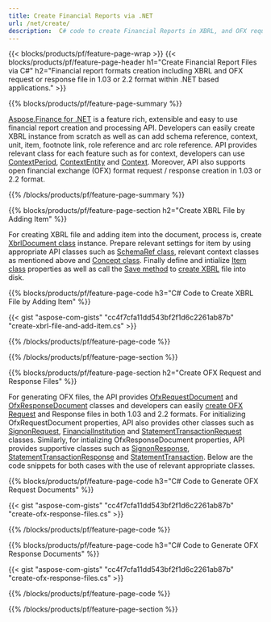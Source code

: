 ```yaml
---
title: Create Financial Reports via .NET
url: /net/create/
description:  C# code to create Financial Reports in XBRL, and OFX request or response files via .NET library.
---
```

{{< blocks/products/pf/feature-page-wrap >}}
{{< blocks/products/pf/feature-page-header h1="Create Financial Report Files via C#" h2="Financial report formats creation including XBRL and OFX request or response file in 1.03 or 2.2 format within .NET based applications." >}}

{{% blocks/products/pf/feature-page-summary %}}

[Aspose.Finance for .NET](https://products.aspose.com/finance/net/) is a feature rich, extensible and easy to use financial report creation and processing API. Developers can easily create XBRL instance from scratch as well as can add schema reference, context, unit, item, footnote link, role reference and 
arc role reference. API provides relevant class for each feature such as for context, developers can use [ContextPeriod](https://apireference.aspose.com/finance/net/aspose.finance.xbrl/contextperiod), [ContextEntity](https://apireference.aspose.com/finance/net/aspose.finance.xbrl/contextentity) and [Context](https://apireference.aspose.com/finance/net/aspose.finance.xbrl/context). 
Moreover, API also supports open financial exchange (OFX) format request / response creation in 1.03 or 2.2 format.

{{% /blocks/products/pf/feature-page-summary  %}}

{{% blocks/products/pf/feature-page-section  h2="Create XBRL File by Adding Item" %}}

For creating XBRL file and adding item into the document, process is, create [XbrlDocument class](https://apireference.aspose.com/finance/net/aspose.finance.xbrl/xbrldocument) instance. Prepare relevant settings for item by using appropriate API classes such as [SchemaRef class](https://apireference.aspose.com/finance/net/aspose.finance.xbrl/schemaref), relevant context classes as mentioned above and [Concept class](https://apireference.aspose.com/finance/net/aspose.finance.xbrl/concept). Finally define and intialize [Item class](https://apireference.aspose.com/finance/net/aspose.finance.xbrl/item) properties as well as call the [Save method](https://apireference.aspose.com/finance/net/aspose.finance.xbrl.xbrldocument/save/methods/1) to [create XBRL](https://products.aspose.com/finance/net/create/xbrl/) file into disk.

{{% blocks/products/pf/feature-page-code h3="C# Code to Create XBRL File by Adding Item" %}}

{{< gist "aspose-com-gists" "cc4f7cfa11dd543bf2f1d6c2261ab87b" "create-xbrl-file-and-add-item.cs" >}} 

{{% /blocks/products/pf/feature-page-code  %}}

{{% /blocks/products/pf/feature-page-section %}}

{{% blocks/products/pf/feature-page-section  h2="Create OFX Request and Response Files" %}}


For generating OFX files, the API provides [OfxRequestDocument](https://apireference.aspose.com/finance/net/aspose.finance.ofx/ofxrequestdocument) and [OfxResponseDocument](https://apireference.aspose.com/finance/net/aspose.finance.ofx/ofxresponsedocument) classes and developers can easily [create OFX Request](https://products.aspose.com/finance/net/create/ofx-request/) and Response files in both 1.03 and 2.2 formats. For initializing OfxRequestDocument properties, API also provides other classes such as [SignonRequest](https://apireference.aspose.com/finance/net/aspose.finance.ofx.signon/signonrequest), [FinancialInstitution](https://apireference.aspose.com/finance/net/aspose.finance.ofx.signon/financialinstitution) and [StatementTransactionRequest](https://apireference.aspose.com/finance/net/aspose.finance.ofx.bank/statementtransactionrequest) classes. Similarly, for intializing OfxResponseDocument properties, API provides supportive classes such as [SignonResponse](https://apireference.aspose.com/finance/net/aspose.finance.ofx.signon/signonresponse),  [StatementTransactionResponse](https://apireference.aspose.com/finance/net/aspose.finance.ofx.bank/statementtransactionresponse) and [StatementTransaction](https://apireference.aspose.com/finance/net/aspose.finance.ofx/statementtransaction). Below are the code snippets for both cases with the use of relevant appropriate classes.

{{% blocks/products/pf/feature-page-code h3="C# Code to Generate OFX Request Documents" %}}

{{< gist "aspose-com-gists" "cc4f7cfa11dd543bf2f1d6c2261ab87b" "create-ofx-response-files.cs" >}} 

{{% /blocks/products/pf/feature-page-code  %}}

{{% blocks/products/pf/feature-page-code h3="C# Code to Generate OFX Response Documents" %}}

{{< gist "aspose-com-gists" "cc4f7cfa11dd543bf2f1d6c2261ab87b" "create-ofx-response-files.cs" >}} 

{{% /blocks/products/pf/feature-page-code  %}}

{{% /blocks/products/pf/feature-page-section %}}